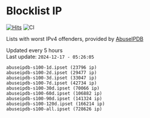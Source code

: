 # Blocklist IP

[![Hits](https://hits.seeyoufarm.com/api/count/incr/badge.svg?url=https%3A%2F%2Fgithub.com%2Fborestad%2Fblocklist-ip%2F&count_bg=%2379C83D&title_bg=%23555555&icon=&icon_color=%23E7E7E7&title=hits&edge_flat=false)](https://hits.seeyoufarm.com)  ![CI](https://img.shields.io/github/workflow/status/borestad/blocklist-ip/CI?style=flat-square)

Lists with worst IPv4 offenders, provided by [AbuseIPDB](https://www.abuseipdb.com/)

<!-- FOOTER-PLACEHOLDER -->
Updated every 5 hours<br>
Last update: `2024-12-17 - 05:26:05`
```
abuseipdb-s100-1d.ipset (23796 ip)
abuseipdb-s100-2d.ipset (29477 ip)
abuseipdb-s100-3d.ipset (33047 ip)
abuseipdb-s100-7d.ipset (42734 ip)
abuseipdb-s100-30d.ipset (70066 ip)
abuseipdb-s100-60d.ipset (106882 ip)
abuseipdb-s100-90d.ipset (141324 ip)
abuseipdb-s100-120d.ipset (166214 ip)
abuseipdb-s100-all.ipset (728626 ip)
```
